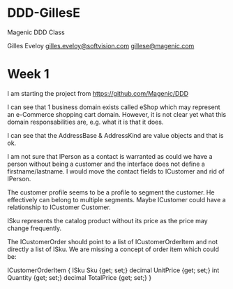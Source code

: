 # DDD-GillesE
Magenic DDD Class

Gilles Eveloy
gilles.eveloy@softvision.com
gillese@magenic.com

# Week 1
I am starting the project from https://github.com/Magenic/DDD

I can see that 1 business domain exists called eShop which may represent an e-Commerce shopping cart domain.
However, it is not clear yet what this domain responsabilities are, e.g. what it is that it does.

I can see that the AddressBase & AddressKind are value objects and that is ok.

I am not sure that IPerson as a contact is warranted as could we have a person without being a customer and the interface does not define a firstname/lastname. I would move the contact fields to ICustomer and rid of IPerson.

The customer profile seems to be a profile to segment the customer. He effectively can belong to multiple segments. Maybe ICustomer could have a relationship to ICustomer Customer.

ISku represents the catalog product without its price as the price may change frequently.

The ICustomerOrder should point to a list of ICustomerOrderItem and not directly a list of ISku. We are missing a concept of order item which could be:

ICustomerOrderItem {
    ISku Sku {get; set;}
    decimal UnitPrice {get; set;}
    int Quantity {get; set;}
    decimal TotalPrice {get; set;}
}